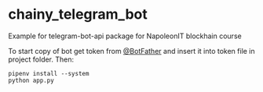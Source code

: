 # chainy_telegram_bot
Example for telegram-bot-api package for NapoleonIT blockhain course

To start copy of bot get token from [@BotFather](https://telegram.me/BotFather) and insert it into token file in project folder.
Then:
```
pipenv install --system
python app.py
```
